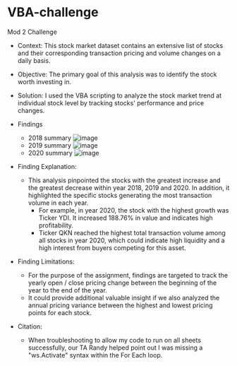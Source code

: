 # VBA-challenge
Mod 2 Challenge

* Context: This stock market dataset contains an extensive list of stocks and their corresponding  transaction pricing and volume changes on a daily basis.
* Objective: The primary goal of this analysis was to identify the stock worth investing in.
* Solution: I used the VBA scripting to analyze the stock market trend at individual stock level by tracking stocks' performance and price changes.

* Findings
    * 2018 summary
   ![image](https://github.com/Tianyueli/VBA-challenge/assets/42381263/e675f987-89d8-4a02-8f47-8703bcdd6d51)
    * 2019 summary
   ![image](https://github.com/Tianyueli/VBA-challenge/assets/42381263/e3111a44-6868-4805-94b3-391af1b28223)
    * 2020 summary
   ![image](https://github.com/Tianyueli/VBA-challenge/assets/42381263/99a81459-b2df-4a92-a1a8-636845a7e6de)

* Finding Explanation: 
    * This analysis pinpointed the stocks with the greatest increase and the greatest decrease within year 2018, 2019 and 2020. In addition, it highlighted the specific stocks generating the most transaction volume in each year.
       * For example, in year 2020, the stock with the highest growth was Ticker YDI. It increased 188.76% in value and indicates high profitability.
       * Ticker QKN reached the highest total transaction volume among all stocks in year 2020, which could indicate high liquidity and a high interest from buyers competing for this asset.
* Finding Limitations:
    * For the purpose of the assignment, findings are targeted to track the yearly open / close pricing change between the beginning of the year to the end of the year.
    * It could provide additional valuable insight if we also analyzed the annual pricing variance between the highest and lowest pricing points for each stock.
* Citation:
    * When troubleshooting to allow my code to run on all sheets successfully, our TA Randy helped point out I was missing a "ws.Activate" syntax within the For Each loop.
